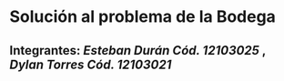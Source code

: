 # Solución al problema de la Bodega
## Integrantes: _*Esteban Durán Cód. 12103025*_ , _*Dylan Torres Cód. 12103021*_
